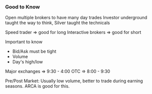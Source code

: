 

### Good to Know
Open multiple brokers to have many day trades
Investor underground taught the way to think, Silver taught the technicals

Speed trader => good for long
Interactive brokers => good for short

Important to know
* Bid/Ask must be tight
* Volume
* Day's high/low

Major exchanges => 9:30 - 4:00
OTC => 8:00 - 9:30

Pre/Post Market: Usually low volume, better to trade during earning seasons. ARCA is good for this.

<!--stackedit_data:
eyJoaXN0b3J5IjpbMTIxNzExNDY0NywtMjA4ODc0NjYxMl19
-->